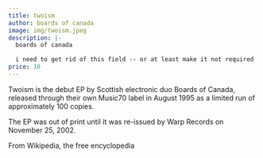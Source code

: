 ```yaml
---
title: twoism
author: boards of canada
image: img/twoism.jpeg
description: |-
  boards of canada

  i need to get rid of this field -- or at least make it not required
price: 10
---
```


Twoism is the debut EP by Scottish electronic duo Boards of Canada, released through their own Music70 label in August 1995 as a limited run of approximately 100 copies.

The EP was out of print until it was re-issued by Warp Records on November 25, 2002.

From Wikipedia, the free encyclopedia
